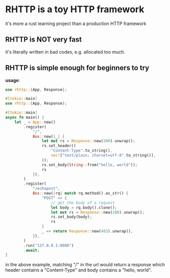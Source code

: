 # RHTTP is a toy HTTP framework
it's more a rust learning project than a production HTTP framework

## RHTTP is NOT very fast
it's literally written in bad codes, e.g. allocated too much.

## RHTTP is simple enough for beginners to try
**usage**:

```rust
use rhttp::{App, Response};

#[tokio::main]
use rhttp::{App, Response};

#[tokio::main]
async fn main() {
    let _ = App::new()
        .register(
            "/",
            Box::new(|_| {
                let mut rs = Response::new(200).unwrap();
                rs.set_header((
                    "Content-Type".to_string(),
                    vec!["text/plain; charset=utf-8".to_string()],
                ));
                rs.set_body(String::from("hello, world"));
                rs
            }),
        )
        .register(
            "/echopost",
            Box::new(|rq| match rq.method().as_str() {
                "POST" => {
                    // get the body of a request
                    let body = rq.body().clone();
                    let mut rs = Response::new(200).unwrap();
                    rs.set_body(body);
                    rs
                }
                _ => return Response::new(403).unwrap(),
            }),
        )
        .run("127.0.0.1:8080")
        .await;
}
```

in the above example, matching "/" in the url would return a response which header contains a "Content-Type" and body contains a "hello, world".